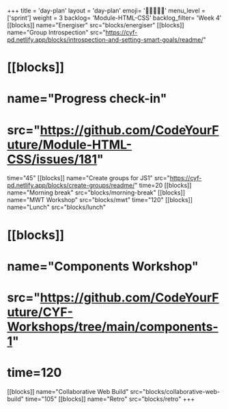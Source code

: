 +++
title = 'day-plan'
layout = 'day-plan'
emoji= '🧑🏽‍🤝‍🧑🏽'
menu_level = ['sprint']
weight = 3
backlog= 'Module-HTML-CSS'
backlog_filter= 'Week 4'
[[blocks]]
name="Energiser"
src="blocks/energiser"
[[blocks]]
name="Group Introspection"
src="https://cyf-pd.netlify.app/blocks/introspection-and-setting-smart-goals/readme/"
# [[blocks]]
# name="Progress check-in"
# src="https://github.com/CodeYourFuture/Module-HTML-CSS/issues/181"
time="45"
[[blocks]]
name="Create groups for JS1"
src="https://cyf-pd.netlify.app/blocks/create-groups/readme/"
time=20
[[blocks]]
name="Morning break"
src="blocks/morning-break"
[[blocks]]
name="MWT Workshop"
src="blocks/mwt"
time="120"
[[blocks]]
name="Lunch"
src="blocks/lunch"
# [[blocks]]
# name="Components Workshop"
# src="https://github.com/CodeYourFuture/CYF-Workshops/tree/main/components-1"
# time=120
[[blocks]]
name="Collaborative Web Build"
src="blocks/collaborative-web-build"
time="105"
[[blocks]]
name="Retro"
src="blocks/retro"
+++
